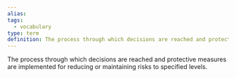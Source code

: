 ```yaml
---
alias: 
tags:
  - vocabulary
type: term
definition: The process through which decisions are reached and protective measures are implemented for reducing or maintaining risks to specified levels.
---
```


The process through which decisions are reached and protective measures are implemented for reducing or maintaining risks to specified levels.